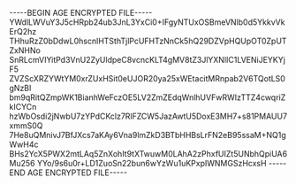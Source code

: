 -----BEGIN AGE ENCRYPTED FILE-----
YWdlLWVuY3J5cHRpb24ub3JnL3YxCi0+IFgyNTUxOSBmeVNlb0d5YkkvVkErQ2hz
THhuRzZ0bDdwL0hscnlHTSthTjlPcUFHTzNnCk5hQ29DZVpHQUpOT0ZpUTZxNHNo
SnRLcmVIYitPd3VnU2ZyUldpeC8vcncKLT4gMV8tZ3JlYXNlIC1LVENiJEYKYjF5
ZVZScXRZYWtYM0xrZUxHSit0eUJOR20ya25xWEtacitMRnpab2V6TQotLS0gNzBI
bm9qRitQZmpWK1BianhWeFczOE5LV2ZmZEdqWnlhUVFwRWIzTTZ4cwqriZkICYCn
hzWbOsdi2jNwbU7zYPdCKclz7RlFZCW5JazAwtU5DoxE3MH7+s81PMAUU7xmmS0Q
7He8uQMnivJ7BfJXcs7aKAy6Vna9lmZkD3BTbHHBsLrFN2eB95ssaM+NQ1gWwH4c
BHs2YcX5PWX2mtLAq5ZnXohIt9tXTwuwM0LAhA2zPhxfUIZt5UNbhQpiUA6Mu256
YYo/9s6u0r+LD1ZuoSn22bun6wYzWu1uKPxpIWNMGSzHcxsH
-----END AGE ENCRYPTED FILE-----
